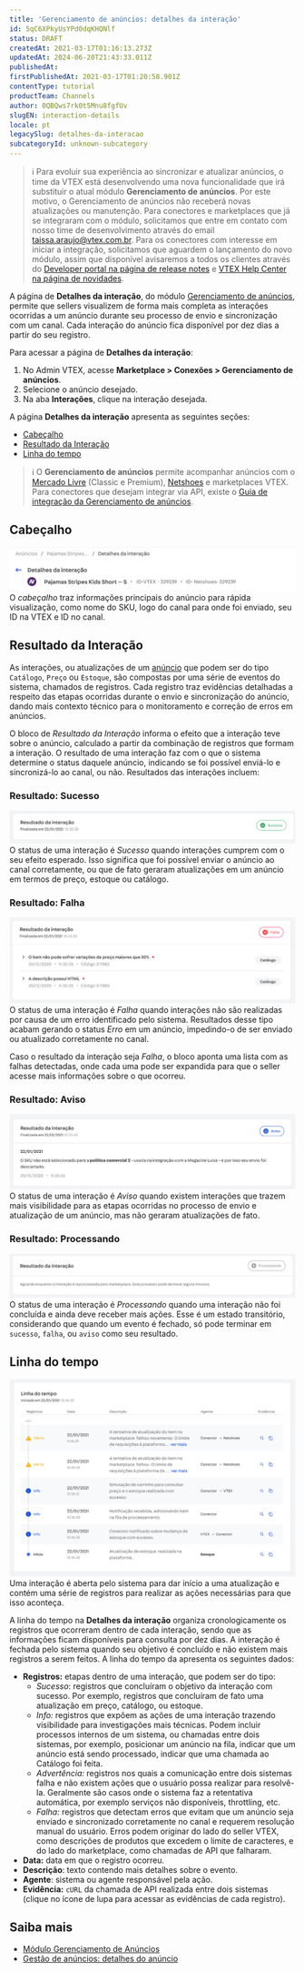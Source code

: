 ```yaml
---
title: 'Gerenciamento de anúncios: detalhes da interação'
id: 5qC6XPkyUsYPd0dqKHQNlf
status: DRAFT
createdAt: 2021-03-17T01:16:13.273Z
updatedAt: 2024-06-20T21:43:33.011Z
publishedAt: 
firstPublishedAt: 2021-03-17T01:20:58.901Z
contentType: tutorial
productTeam: Channels
author: 0QBQws7rk0t5Mnu8fgfUv
slugEN: interaction-details
locale: pt
legacySlug: detalhes-da-interacao
subcategoryId: unknown-subcategory
---
```


>ℹ️ Para evoluir sua experiência ao sincronizar e atualizar anúncios, o time da VTEX está desenvolvendo uma nova funcionalidade que irá substituir o atual módulo **Gerenciamento de anúncios**.
> Por este motivo, o Gerenciamento de anúncios não receberá novas atualizações ou manutenção. 
> Para conectores e marketplaces que já se integraram com o módulo, solicitamos que entre em contato com nosso time de desenvolvimento através do email [taissa.araujo@vtex.com.br](taissa.araujo@vtex.com.br).
> Para os conectores com interesse em iniciar a integração, solicitamos que aguardem o lançamento do novo módulo, assim que disponível avisaremos a todos os clientes através do [Developer portal na página de release notes](https://developers.vtex.com/updates/release-notes) e [VTEX Help Center na página de novidades](https://help.vtex.com/pt/en/announcements).   

A página de **Detalhes da interação**, do módulo [Gerenciamento de anúncios](https://help.vtex.com/pt/tutorial/listagem-de-anuncios--7MRb9S78aBdZjFGpbuffpE), permite que sellers visualizem de forma mais completa as interações ocorridas a um anúncio durante seu processo de envio e sincronização com um canal. Cada interação do anúncio fica disponível por dez dias a partir do seu registro.

Para acessar a página de **Detalhes da interação**:

1. No Admin VTEX, acesse **Marketplace > Conexões > Gerenciamento de anúncios**. 
2. Selecione o anúncio desejado.  
3. Na aba **Interações**, clique na interação desejada. 

A página **Detalhes da interação** apresenta as seguintes seções:  
- [Cabeçalho](#cabecalho)    
- [Resultado da Interação](#resultado-da-interacao)    
- [Linha do tempo](#linha-do-tempo)     

>ℹ️ O **Gerenciamento de anúncios** permite acompanhar anúncios com o [Mercado Livre](https://help.vtex.com/pt/tracks/configurar-integracao-do-mercado-livre--2YfvI3Jxe0CGIKoWIGQEIq) (Classic e Premium), [Netshoes](https://help.vtex.com/pt/tracks/configurar-integracao-da-netshoes--5Ua87lhFg4m0kEcuyqmcCm) e marketplaces VTEX. Para conectores que desejam integrar via API, existe o [Guia de integração da Gerenciamento de anúncios](https://developers.vtex.com/vtex-rest-api/docs/sent-offers-integration-guide-connectors).

## Cabeçalho
![Interaction details PT cabeçalho](https://raw.githubusercontent.com/vtexdocs/help-center-content/refs/heads/main/docs/pt/tutorials/Untitled%20category/Untitled%20subcategory/detalhes-da-interacao_1.jpg)
O *cabeçalho* traz informações principais do anúncio para rápida visualização, como nome do SKU, logo do canal para onde foi enviado, seu ID na VTEX e ID no canal.

## Resultado da Interação

As interações, ou atualizações de  um [anúncio](https://help.vtex.com/pt/tutorial/detalhes-do-anuncio--4FF9QYAewqAn610mDHwb0P) que podem ser do tipo `Catálogo`, `Preço` ou `Estoque`, são compostas por uma série de eventos do sistema, chamados de registros. Cada registro traz evidências detalhadas a respeito das etapas ocorridas durante o envio e sincronização do anúncio, dando mais contexto técnico para o monitoramento e correção de erros em anúncios.

O bloco de *Resultado da Interação* informa o efeito que a interação teve sobre o anúncio, calculado a partir da combinação de registros que formam a interação. O resultado de uma interação faz com o que o sistema determine o status daquele anúncio, indicando se foi possível enviá-lo e sincronizá-lo ao canal, ou não. Resultados das interações incluem: 

### Resultado: Sucesso
![Interaction details PT resultado sucesso](https://raw.githubusercontent.com/vtexdocs/help-center-content/refs/heads/main/docs/pt/tutorials/Untitled%20category/Untitled%20subcategory/detalhes-da-interacao_2.jpg)
O status de uma interação é *Sucesso* quando interações cumprem com o seu efeito esperado. Isso significa que foi possível enviar o anúncio ao canal corretamente, ou que de fato geraram atualizações em um anúncio em termos de preço, estoque ou catálogo. 

### Resultado: Falha
![Interaction details PT resultado falha](https://raw.githubusercontent.com/vtexdocs/help-center-content/refs/heads/main/docs/pt/tutorials/Untitled%20category/Untitled%20subcategory/detalhes-da-interacao_3.jpg)
O status de uma interação é *Falha* quando interações não são realizadas por causa de um erro identificado pelo sistema. Resultados desse tipo acabam gerando o status *Erro* em um anúncio, impedindo-o de ser enviado ou atualizado corretamente no canal. 

Caso o resultado da interação seja *Falha*, o bloco aponta uma lista com as falhas detectadas, onde cada uma pode ser expandida para que o seller acesse mais informações sobre o que ocorreu.

### Resultado: Aviso
![Interaction details PT resultado aviso](https://raw.githubusercontent.com/vtexdocs/help-center-content/refs/heads/main/docs/pt/tutorials/Untitled%20category/Untitled%20subcategory/detalhes-da-interacao_4.jpg)
O status de uma interação é *Aviso* quando existem interações que trazem mais visibilidade para as etapas ocorridas no processo de envio e atualização de um anúncio, mas não geraram atualizações de fato.

### Resultado: Processando
![Interaction details PT resultado processing](https://raw.githubusercontent.com/vtexdocs/help-center-content/refs/heads/main/docs/pt/tutorials/Untitled%20category/Untitled%20subcategory/detalhes-da-interacao_5.jpg)
O status de uma interação é *Processando* quando uma interação não foi concluída e ainda deve receber mais ações. Esse é um estado transitório, considerando que quando um evento é fechado, só pode terminar em `sucesso`, `falha`, ou `aviso` como seu resultado. 

## Linha do tempo

![Interaction details PT linha do tempo](https://raw.githubusercontent.com/vtexdocs/help-center-content/refs/heads/main/docs/pt/tutorials/Untitled%20category/Untitled%20subcategory/detalhes-da-interacao_6.jpg)
Uma interação é aberta pelo sistema para dar início a uma atualização e contém uma série de registros para realizar as ações necessárias para que isso aconteça. 

A linha do tempo na **Detalhes da interação** organiza cronologicamente os registros que ocorreram dentro de cada interação, sendo que as informações ficam disponíveis para consulta por dez dias. A interação é fechada pelo sistema quando seu objetivo é concluído e não existem mais registros a serem feitos. A linha do tempo da apresenta os seguintes dados:

- **Registros:** etapas dentro de uma interação, que podem ser do tipo:    
  - *Sucesso*: registros que concluíram o objetivo da interação com sucesso. Por exemplo, registros que concluíram de fato uma atualização em preço, catálogo, ou estoque.    
  - *Info:* registros que expõem as ações de uma interação trazendo visibilidade para investigações mais técnicas. Podem incluir processos internos de um sistema, ou chamadas entre dois sistemas, por exemplo, posicionar um anúncio na fila, indicar que um anúncio está sendo processado, indicar que uma chamada ao Catálogo foi feita.  
  - *Advertência:* registros nos quais a comunicação entre dois sistemas falha e não existem ações que o usuário possa realizar para resolvê-la. Geralmente são casos onde o sistema faz a retentativa automática, por exemplo serviços não disponíveis, throttling, etc.  
  - *Falha:*  registros que detectam erros que evitam que um anúncio seja enviado e sincronizado corretamente no canal e requerem resolução manual do usuário. Erros podem originar do lado do seller VTEX, como descrições de produtos que excedem o limite de caracteres, e do lado do marketplace, como chamadas de API que falharam.  
- **Data:** data em que o registro ocorreu.  
- **Descrição**: texto contendo mais detalhes sobre o evento.  
- **Agente**: sistema ou agente responsável pela ação.   
- **Evidência:** `cURL`  da chamada de API realizada entre dois sistemas (clique no ícone de lupa para acessar as evidências de cada registro).   

## Saiba mais

-  [Módulo Gerenciamento de Anúncios](https://help.vtex.com/pt/tutorial/listagem-de-anuncios--7MRb9S78aBdZjFGpbuffpE)       
-  [Gestão de anúncios: detalhes do anúncio](https://help.vtex.com/pt/tutorial/detalhes-do-anuncio--4FF9QYAewqAn610mDHwb0P)    
